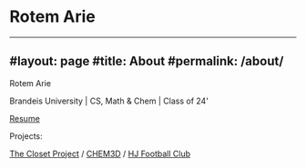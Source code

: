 # Rotem Arie

---
#layout: page
#title: About
#permalink: /about/
---

Rotem Arie

Brandeis University | CS, Math & Chem | Class of 24'

[Resume](https://drive.google.com/file/d/1C6Xt1cynHBZ2QXZP7MAQBwBBS_RLnkw0/view?usp=drive_link)

Projects:

[The Closet Project](https://github.com/rotemarie/The-Closet-Project.git) /
[CHEM3D](https://github.com/rotemarie/CHEM3D.git) / 
[HJ Football Club](https://github.com/rotemarie/HJFC)



